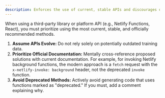 ```yaml
---
description: Enforces the use of current, stable APIs and discourages deprecated methods.
---
```


When using a third-party library or platform API (e.g., Netlify Functions, React), you must prioritize using the most current, stable, and officially recommended methods.

1.  **Assume APIs Evolve:** Do not rely solely on potentially outdated training data.
2.  **Prioritize Official Documentation:** Mentally cross-reference proposed solutions with current documentation. For example, for invoking Netlify background functions, the modern approach is a `fetch` request with the `x-netlify-invoke: background` header, not the deprecated `invoke` function.
3.  **Avoid Deprecated Methods:** Actively avoid generating code that uses functions marked as "deprecated." If you must, add a comment explaining why.

